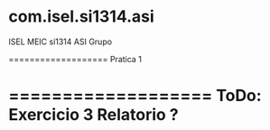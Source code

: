 com.isel.si1314.asi
===================
ISEL MEIC si1314 ASI Grupo

===================
Pratica 1

===================
ToDo:
	Exercicio 3
	Relatorio 
		?
===================
